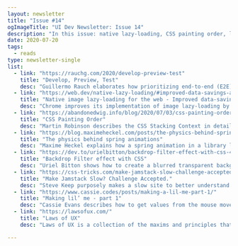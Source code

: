 ```yaml
---
layout: newsletter
title: "Issue #14"
ogImageTitle: "UI Dev Newsletter: Issue 14"
description: "In this issue: native lazy-loading, CSS painting order, laws of UX, and more."
date: 2020-07-20
tags:
  - reads
type: newsletter-single
list:
  - link: "https://rauchg.com/2020/develop-preview-test"
    title: "Develop, Preview, Test"
    desc: "Guillermo Rauch elaborates how prioritizing end-to-end (E2E) testing for the critical parts of your app will reduce risk and give you the best return."
  - link: "https://web.dev/native-lazy-loading/#improved-data-savings-and-distance-from-viewport-thresholds"
    title: "Native image lazy-loading for the web - Improved data-savings and distance-from-viewport thresholds"
    desc: "Chrome improves its implementation of image lazy-loading by reducing the distance-from-viewport thresholds to better meet developer expectations."
  - link: "https://abandonedwig.info/blog/2020/07/03/css-painting-order.html"
    title: "CSS Painting Order"
    desc: "Martin Robinson describes the CSS Stacking Context in details with real-life examples."
  - link: "https://blog.maximeheckel.com/posts/the-physics-behind-spring-animations"
    title: "The physics behind spring animations"
    desc: "Maxime Heckel explains how a spring animation in a library like Framer Motion works and the physics behind it."
  - link: "https://dev.to/urielbitton/backdrop-filter-effect-with-css-4m2b"
    title: "Backdrop Filter effect with CSS"
    desc: "Uriel Bitton shows how to create a blurred transparent background."
  - link: "https://css-tricks.com/make-jamstack-slow-challenge-accepted/"
    title: "Make Jamstack Slow? Challenge Accepted."
    desc: "Steve Keep purposely makes a slow site to better understand possible site performance bottlenecks."
  - link: "https://www.cassie.codes/posts/making-a-lil-me-part-1/"
    title: "Making lil’ me - part 1"
    desc: "Cassie Evans describes how to get values from the mouse movement and plug them into an animation."
  - link: "https://lawsofux.com/"
    title: "Laws of UX"
    desc: "Laws of UX is a collection of the maxims and principles that designers can consider when building user interfaces."

---
```

